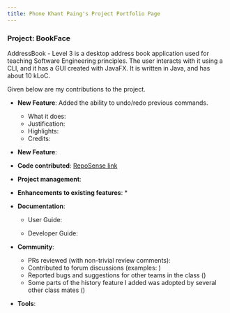 ```yaml
---
title: Phone Khant Paing's Project Portfolio Page
---
```


### Project: BookFace

AddressBook - Level 3 is a desktop address book application used for teaching Software Engineering principles. The user interacts with it using a CLI, and it has a GUI created with JavaFX. It is written in Java, and has about 10 kLoC.

Given below are my contributions to the project.

* **New Feature**: Added the ability to undo/redo previous commands.
    * What it does:
    * Justification:
    * Highlights:
    * Credits:

* **New Feature**:

* **Code contributed**: [RepoSense link]()

* **Project management**:


* **Enhancements to existing features**:
  *

* **Documentation**:
    * User Guide:

    * Developer Guide:


* **Community**:
    * PRs reviewed (with non-trivial review comments):
    * Contributed to forum discussions (examples: )
    * Reported bugs and suggestions for other teams in the class ()
    * Some parts of the history feature I added was adopted by several other class mates ()

* **Tools**:




